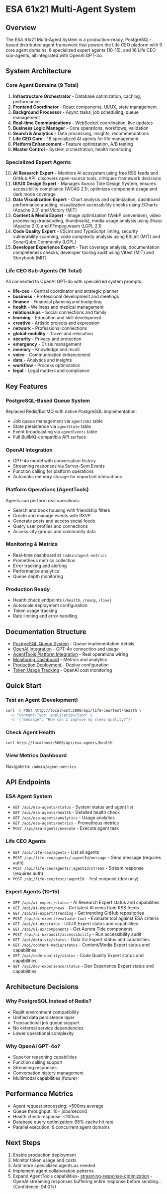 # ESA 61x21 Multi-Agent System

## Overview

The ESA 61x21 Multi-Agent System is a production-ready, PostgreSQL-based distributed agent framework that powers the Life CEO platform with 9 core agent domains, 6 specialized expert agents (10-15), and 16 Life CEO sub-agents, all integrated with OpenAI GPT-4o.

## System Architecture

### Core Agent Domains (9 Total)

1. **Infrastructure Orchestrator** - Database optimization, caching, performance
2. **Frontend Coordinator** - React components, UI/UX, state management  
3. **Background Processor** - Async tasks, job scheduling, queue management
4. **Real-time Communications** - WebSocket coordination, live updates
5. **Business Logic Manager** - Core operations, workflows, validation
6. **Search & Analytics** - Data processing, insights, recommendations
7. **Life CEO Core** - 16 specialized AI agents for life management
8. **Platform Enhancement** - Feature optimization, A/B testing
9. **Master Control** - System orchestration, health monitoring

### Specialized Expert Agents

10. **AI Research Expert** - Monitors AI ecosystem using free RSS feeds and GitHub API, discovers open-source tools, critiques framework decisions
11. **UI/UX Design Expert** - Manages Aurora Tide Design System, ensures accessibility compliance (WCAG 2.1), optimizes component usage and dark mode coverage
12. **Data Visualization Expert** - Chart analysis and optimization, dashboard performance auditing, visualization accessibility checks using ECharts (Apache 2.0) and Victory (MIT)
13. **Content & Media Expert** - Image optimization (WebP conversion), video processing (transcoding, thumbnails), media usage analysis using Sharp (Apache 2.0) and FFmpeg.wasm (LGPL 2.1)
14. **Code Quality Expert** - ESLint and TypeScript linting, security vulnerability scanning, code complexity analysis using ESLint (MIT) and SonarQube Community (LGPL)
15. **Developer Experience Expert** - Test coverage analysis, documentation completeness checks, developer tooling audit using Vitest (MIT) and Storybook (MIT)

### Life CEO Sub-Agents (16 Total)

All connected to OpenAI GPT-4o with specialized system prompts:

- **life-ceo** - Central coordinator and strategic planner
- **business** - Professional development and meetings
- **finance** - Financial planning and budgeting
- **health** - Wellness and medical management
- **relationships** - Social connections and family
- **learning** - Education and skill development
- **creative** - Artistic projects and expression
- **network** - Professional connections
- **global-mobility** - Travel and relocation
- **security** - Privacy and protection
- **emergency** - Crisis management
- **memory** - Knowledge and recall
- **voice** - Communication enhancement
- **data** - Analytics and insights
- **workflow** - Process optimization
- **legal** - Legal matters and compliance

## Key Features

### PostgreSQL-Based Queue System
Replaced Redis/BullMQ with native PostgreSQL implementation:
- Job queue management via `agentJobs` table
- State persistence via `agentState` table
- Event broadcasting via `agentEvents` table
- Full BullMQ-compatible API surface

### OpenAI Integration
- GPT-4o model with conversation history
- Streaming responses via Server-Sent Events
- Function calling for platform operations
- Automatic memory storage for important interactions

### Platform Operations (AgentTools)
Agents can perform real operations:
- Search and book housing with friendship filters
- Create and manage events with RSVP
- Generate posts and access social feeds
- Query user profiles and connections
- Access city groups and community data

### Monitoring & Metrics
- Real-time dashboard at `/admin/agent-metrics`
- Prometheus metrics collection
- Error tracking and alerting
- Performance analytics
- Queue depth monitoring

### Production Ready
- Health check endpoints (`/health`, `/ready`, `/live`)
- Autoscale deployment configuration
- Token usage tracking
- Rate limiting and error handling

## Documentation Structure

- [PostgreSQL Queue System](./postgresql-queue-system.md) - Queue implementation details
- [OpenAI Integration](./openai-integration.md) - GPT-4o connection and usage
- [AgentTools Platform Integration](./agent-tools.md) - Real operations wiring
- [Monitoring Dashboard](./monitoring-dashboard.md) - Metrics and analytics
- [Production Deployment](./production-deployment.md) - Deploy configuration
- [Token Usage Tracking](./token-usage-tracking.md) - OpenAI cost monitoring

## Quick Start

### Test an Agent (Development)
```bash
curl -X POST http://localhost:5000/api/life-ceo/test/health \
  -H "Content-Type: application/json" \
  -d '{"message": "How can I improve my sleep quality?"}'
```

### Check Agent Health
```bash
curl http://localhost:5000/api/esa-agents/health
```

### View Metrics Dashboard
Navigate to: `/admin/agent-metrics`

## API Endpoints

### ESA Agent System
- `GET /api/esa-agents/status` - System status and agent list
- `GET /api/esa-agents/health` - Detailed health check
- `GET /api/esa-agents/analytics` - Usage analytics
- `GET /api/esa-agents/metrics` - Prometheus metrics
- `POST /api/esa-agents/execute` - Execute agent task

### Life CEO Agents
- `GET /api/life-ceo/agents` - List all agents
- `POST /api/life-ceo/agents/:agentId/message` - Send message (requires auth)
- `POST /api/life-ceo/agents/:agentId/stream` - Stream response (requires auth)
- `POST /api/life-ceo/test/:agentId` - Test endpoint (dev only)

### Expert Agents (10-15)
- `GET /api/ai-expert/status` - AI Research Expert status and capabilities
- `GET /api/ai-expert/news` - Get latest AI news from RSS feeds
- `GET /api/ai-expert/trending` - Get trending GitHub repositories
- `POST /api/ai-expert/evaluate-tool` - Evaluate tool against ESA criteria
- `GET /api/ui-ux/status` - UI/UX Expert status and capabilities
- `GET /api/ui-ux/components` - Get Aurora Tide components
- `POST /api/ui-ux/audit/accessibility` - Run accessibility audit
- `GET /api/data-viz/status` - Data Viz Expert status and capabilities
- `GET /api/content-media/status` - Content/Media Expert status and capabilities
- `GET /api/code-quality/status` - Code Quality Expert status and capabilities
- `GET /api/dev-experience/status` - Dev Experience Expert status and capabilities

## Architecture Decisions

### Why PostgreSQL Instead of Redis?
- Replit environment compatibility
- Unified data persistence layer
- Transactional job queue support
- No external service dependencies
- Lower operational complexity

### Why OpenAI GPT-4o?
- Superior reasoning capabilities
- Function calling support
- Streaming responses
- Conversation history management
- Multimodal capabilities (future)

## Performance Metrics

- Agent request processing: <500ms average
- Queue throughput: 10+ jobs/second
- Health check response: <100ms
- Database query optimization: 98% cache hit rate
- Parallel execution: 9 concurrent agent domains

## Next Steps

1. Enable production deployment
2. Monitor token usage and costs
3. Add more specialized agents as needed
4. Implement agent collaboration patterns
5. Expand AgentTools capabilities- [streaming-response-optimization](./streaming-response-optimization-1759875442922.md) - OpenAI streaming responses buffering entire response before sending... (Confidence: 94.0%)
